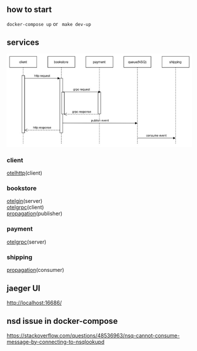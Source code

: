 ## how to start

`docker-compose up` or ` make dev-up`

## services

![alt text](./bookstore.jpg)

### client

[otelhttp](go.opentelemetry.io/contrib/instrumentation/net/http/otelhttp)(client)

### bookstore

[otelgin](go.opentelemetry.io/contrib/instrumentation/github.com/gin-gonic/gin/otelgin)(server)\
[otelgrpc](go.opentelemetry.io/contrib/instrumentation/google.golang.org/grpc/otelgrpc")(client)\
[propagation](go.opentelemetry.io/otel/propagation)(publisher)

### payment

[otelgrpc](go.opentelemetry.io/contrib/instrumentation/google.golang.org/grpc/otelgrpc")(server)

### shipping

[propagation](go.opentelemetry.io/otel/propagation)(consumer)

## jaeger UI

[http://localhost:16686/](http://localhost:16686/)

## nsd issue in docker-compose

https://stackoverflow.com/questions/48536963/nsq-cannot-consume-message-by-connecting-to-nsqlookupd